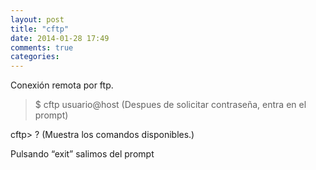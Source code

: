 ```yaml
---
layout: post
title: "cftp"
date: 2014-01-28 17:49
comments: true
categories: 
---
```

Conexión remota por ftp.

>$ cftp usuario@host (Despues de solicitar contraseña, entra en el prompt)

cftp> ? (Muestra los comandos disponibles.)

Pulsando “exit” salimos del prompt

